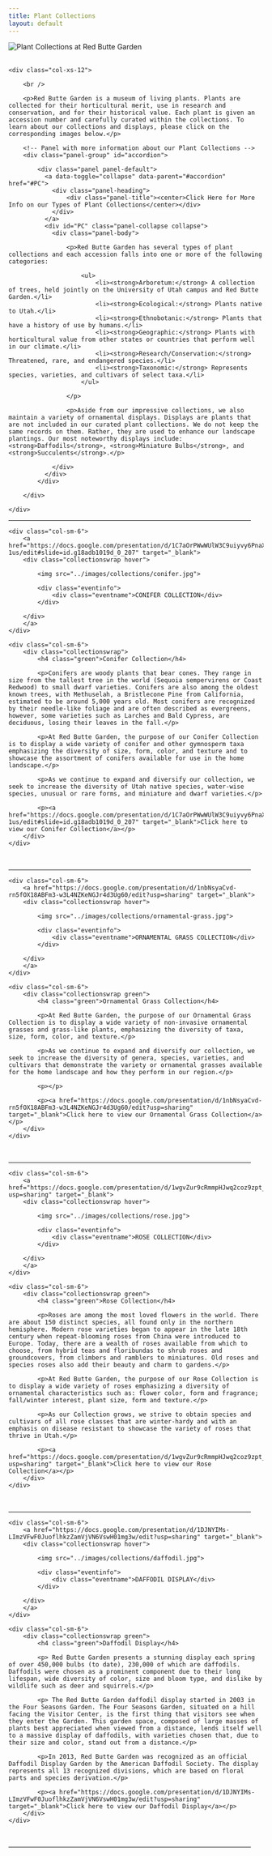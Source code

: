 ```yaml
---
title: Plant Collections
layout: default
---
```


<div class="row-fluid">
	<img src="/images/banners/plant-collections.jpg" class="responsive" alt="Plant Collections at Red Butte Garden" title="Plant Collections at Red Butte Garden" />
</div>

<br />

<div class="row-fluid">

	<div class="col-xs-12">
		
		<br />
		
		<p>Red Butte Garden is a museum of living plants. Plants are collected for their horticultural merit, use in research and conservation, and for their historical value. Each plant is given an accession number and carefully curated within the collections. To learn about our collections and displays, please click on the corresponding images below.</p>	
		
		<!-- Panel with more information about our Plant Collections -->
		<div class="panel-group" id="accordion">
	
		    <div class="panel panel-default">
		      <a data-toggle="collapse" data-parent="#accordion" href="#PC">
		      	<div class="panel-heading">
			        <div class="panel-title"><center>Click Here for More Info on our Types of Plant Collections</center></div>
				</div>
		      </a>
		      <div id="PC" class="panel-collapse collapse">
		        <div class="panel-body">
		        	
		        	<p>Red Butte Garden has several types of plant collections and each accession falls into one or more of the following categories:
			
						<ul>
							<li><strong>Arboretum:</strong> A collection of trees, held jointly on the University of Utah campus and Red Butte Garden.</li>
							<li><strong>Ecological:</strong> Plants native to Utah.</li>
							<li><strong>Ethnobotanic:</strong> Plants that have a history of use by humans.</li>
							<li><strong>Geographic:</strong> Plants with horticultural value from other states or countries that perform well in our climate.</li>
							<li><strong>Research/Conservation:</strong> Threatened, rare, and endangered species.</li>
							<li><strong>Taxonomic:</strong> Represents species, varieties, and cultivars of select taxa.</li>
						</ul>
					
		        	</p>
		        	
		        	<p>Aside from our impressive collections, we also maintain a variety of ornamental displays. Displays are plants that are not included in our curated plant collections. We do not keep the same records on them. Rather, they are used to enhance our landscape plantings. Our most noteworthy displays include: <strong>Daffodils</strong>, <strong>Miniature Bulbs</strong>, and <strong>Succulents</strong>.</p>
					
				</div>
		      </div>
		    </div>
		
		</div>

	</div>

</div>

<hr width="95%">

<div class="row-fluid">

	<div class="col-sm-6">
		<a href="https://docs.google.com/presentation/d/1C7aOrPWwWUlW3C9uiyvy6PnaX_PltyaC33btRvc-1us/edit#slide=id.g18adb1019d_0_207" target="_blank">
		<div class="collectionswrap hover">
		
			<img src="../images/collections/conifer.jpg">
			
			<div class="eventinfo">
				<div class="eventname">CONIFER COLLECTION</div>
			</div>
	
		</div>	
		</a>
	</div>
	
	<div class="col-sm-6">
		<div class="collectionswrap">
			<h4 class="green">Conifer Collection</h4>
			
			<p>Conifers are woody plants that bear cones. They range in size from the tallest tree in the world (Sequoia sempervirens or Coast Redwood) to small dwarf varieties. Conifers are also among the oldest known trees, with Methuselah, a Bristlecone Pine from California, estimated to be around 5,000 years old. Most conifers are recognized by their needle-like foliage and are often described as evergreens, however, some varieties such as Larches and Bald Cypress, are deciduous, losing their leaves in the fall.</p>
			
			<p>At Red Butte Garden, the purpose of our Conifer Collection is to display a wide variety of conifer and other gymnosperm taxa emphasizing the diversity of size, form, color, and texture and to showcase the assortment of conifers available for use in the home landscape.</p>
		
			<p>As we continue to expand and diversify our collection, we seek to increase the diversity of Utah native species, water-wise species, unusual or rare forms, and miniature and dwarf varieties.</p>
			
			<p><a href="https://docs.google.com/presentation/d/1C7aOrPWwWUlW3C9uiyvy6PnaX_PltyaC33btRvc-1us/edit#slide=id.g18adb1019d_0_207" target="_blank">Click here to view our Conifer Collection</a></p>
		</div>
	</div>
	
</div>
<br />
<hr width="95%">

<div class="row-fluid">

	<div class="col-sm-6">
		<a href="https://docs.google.com/presentation/d/1nbNsyaCvd-rn5fOX18ABFm3-w3L4NZKeNGJr4d3Ug60/edit?usp=sharing" target="_blank">
		<div class="collectionswrap hover">
		
			<img src="../images/collections/ornamental-grass.jpg">
			
			<div class="eventinfo">
				<div class="eventname">ORNAMENTAL GRASS COLLECTION</div>
			</div>
	
		</div>	
		</a>
	</div>
	
	<div class="col-sm-6">
		<div class="collectionswrap green">
			<h4 class="green">Ornamental Grass Collection</h4>
			
			<p>At Red Butte Garden, the purpose of our Ornamental Grass Collection is to display a wide variety of non-invasive ornamental grasses and grass-like plants, emphasizing the diversity of taxa, size, form, color, and texture.</p>
			
			<p>As we continue to expand and diversify our collection, we seek to increase the diversity of genera, species, varieties, and cultivars that demonstrate the variety or ornamental grasses available for the home landscape and how they perform in our region.</p>
		
			<p></p>
			
			<p><a href="https://docs.google.com/presentation/d/1nbNsyaCvd-rn5fOX18ABFm3-w3L4NZKeNGJr4d3Ug60/edit?usp=sharing" target="_blank">Click here to view our Ornamental Grass Collection</a></p>
		</div>
	</div>
	
</div>
<br />
<hr width="95%">

<div class="row-fluid">
	
	<div class="col-sm-6">
		<a href="https://docs.google.com/presentation/d/1wgvZur9cRmmpHJwq2coz9zpt_hhizahijKn9Z8io54c/edit?usp=sharing" target="_blank">
		<div class="collectionswrap hover">
		
			<img src="../images/collections/rose.jpg">
			
			<div class="eventinfo">
				<div class="eventname">ROSE COLLECTION</div>
			</div>
	
		</div>	
		</a>
	</div>
	
	<div class="col-sm-6">
		<div class="collectionswrap green">
			<h4 class="green">Rose Collection</h4>
			
			<p>Roses are among the most loved flowers in the world. There are about 150 distinct species, all found only in the northern hemisphere. Modern rose varieties began to appear in the late 18th century when repeat-blooming roses from China were introduced to Europe. Today, there are a wealth of roses available from which to choose, from hybrid teas and floribundas to shrub roses and groundcovers, from climbers and ramblers to miniatures. Old roses and species roses also add their beauty and charm to gardens.</p>
			
			<p>At Red Butte Garden, the purpose of our Rose Collection is to display a wide variety of roses emphasizing a diversity of ornamental characteristics such as: flower color, form and fragrance; fall/winter interest, plant size, form and texture.</p>
		
			<p>As our Collection grows, we strive to obtain species and cultivars of all rose classes that are winter-hardy and with an emphasis on disease resistant to showcase the variety of roses that thrive in Utah.</p>
			
			<p><a href="https://docs.google.com/presentation/d/1wgvZur9cRmmpHJwq2coz9zpt_hhizahijKn9Z8io54c/edit?usp=sharing" target="_blank">Click here to view our Rose Collection</a></p>
		</div>
	</div>
	
</div>
<br />
<hr width="95%">

<div class="row-fluid">
	
	<div class="col-sm-6">
		<a href="https://docs.google.com/presentation/d/1DJNYIMs-LImzVFwF0JuoflhkzZamVjVN6VswH01mg3w/edit?usp=sharing" target="_blank">
		<div class="collectionswrap hover">
		
			<img src="../images/collections/daffodil.jpg">
			
			<div class="eventinfo">
				<div class="eventname">DAFFODIL DISPLAY</div>
			</div>
	
		</div>
		</a>
	</div>
	
	<div class="col-sm-6">
		<div class="collectionswrap green">
			<h4 class="green">Daffodil Display</h4>
			
			<p> Red Butte Garden presents a stunning display each spring of over 450,000 bulbs (to date), 230,000 of which are daffodils. Daffodils were chosen as a prominent component due to their long lifespan, wide diversity of color, size and bloom type, and dislike by wildlife such as deer and squirrels.</p>
			
			<p> The Red Butte Garden daffodil display started in 2003 in the Four Seasons Garden. The Four Seasons Garden, situated on a hill facing the Visitor Center, is the first thing that visitors see when they enter the Garden. This garden space, composed of large masses of plants best appreciated when viewed from a distance, lends itself well to a massive display of daffodils, with varieties chosen that, due to their size and color, stand out from a distance.</p>
		
			<p>In 2013, Red Butte Garden was recognized as an official Daffodil Display Garden by the American Daffodil Society. The display represents all 13 recognized divisions, which are based on floral parts and species derivation.</p>
			
			<p><a href="https://docs.google.com/presentation/d/1DJNYIMs-LImzVFwF0JuoflhkzZamVjVN6VswH01mg3w/edit?usp=sharing" target="_blank">Click here to view our Daffodil Display</a></p>
		</div>
	</div>
	
</div>
<br />
<hr width="95%">

<!--
<div class="row-fluid">
	
	<div class="col-sm-6">
		<a href="https://docs.google.com/presentation/d/1zHR2eacGY99f6QLNMQNaL4Wpu_9IQ7CvCYFKUmt17PI/edit?usp=sharing" target="_blank">
		<div class="collectionswrap hover">
		
			<img src="../images/collections/penstemon.jpg">
			
			<div class="eventinfo">
				<div class="eventname">PENSTEMON COLLECTION</div>
			</div>
			
		</div>	
		</a>
	</div>
	
	<div class="col-sm-6">
		<div class="collectionswrap green">
			<h4 class="green">Penstemon Collection</h4>
			
			<p></p>
			
			<p></p>
		
			<p></p>
			
			<p><a href="https://docs.google.com/presentation/d/1zHR2eacGY99f6QLNMQNaL4Wpu_9IQ7CvCYFKUmt17PI/edit?usp=sharing" target="_blank">Click here to view our Penstemon Collection</a></p>
		</div>
	</div>
	
</div>
<br />
<hr width="95%">
-->

<!--
<div class="row-fluid">
	
	<div class="col-sm-6">
		<a href="https://docs.google.com/presentation/d/197Ks2R5feWlc5CncF-2CDt_iRKRkJok43SHC9oJG1w0/edit?usp=sharing" target="_blank">
		<div class="collectionswrap hover">
		
			<img src="../images/collections/ethnobotanical.jpg">
			
			<div class="eventinfo">
				<div class="eventname">ETHNOBOTANICAL COLLECTION</div>
			</div>
	
		</div>	
		</a>
	</div>
	
	<div class="col-sm-6">
		<div class="collectionswrap green">
			<h4 class="green">Ethnobotanical Collection</h4>
			
			<p></p>
			
			<p></p>
		
			<p></p>
			
			<p><a href="https://docs.google.com/presentation/d/197Ks2R5feWlc5CncF-2CDt_iRKRkJok43SHC9oJG1w0/edit?usp=sharing" target="_blank">Click here to view our Ethnobotanical Collection</a></p>
		</div>
	</div>
	
</div>
<br />
<hr width="95%">
-->

<!--
<div class="row-fluid">
	
	<div class="col-sm-6">
		<a href="https://docs.google.com/presentation/d/1bpB3uJ4UUpVDT4ks99ffd5pl6e-U3lCxlIdJEiKJb7I/edit?usp=sharing" target="_blank">
		<div class="collectionswrap hover">
		
			<img src="../images/collections/herb.jpg">
			
			<div class="eventinfo">
				<div class="eventname">HERB COLLECTION</div>
			</div>
	
		</div>	
		</a>
	</div>
	
	<div class="col-sm-6">
		<div class="collectionswrap green">
			<h4 class="green">Herb Collection</h4>
			
			<p></p>
			
			<p></p>
		
			<p></p>
			
			<p><a href="https://docs.google.com/presentation/d/1bpB3uJ4UUpVDT4ks99ffd5pl6e-U3lCxlIdJEiKJb7I/edit?usp=sharing" target="_blank">Click here to view our Herb Collection</a></p>
		</div>
	</div>
	
</div>
<br />
<hr width="95%">
-->

<!--
<div class="row-fluid">
	
	<div class="col-sm-6">
		<a href="https://docs.google.com/presentation/d/1kSl750BaOqDK0Kgm8knptayIK0KGZZ26d3oXLCJ6-Eg/edit?usp=sharing" target="_blank">
		<div class="collectionswrap hover">
		
			<img src="../images/collections/crabapple.jpg">
			
			<div class="eventinfo">
				<div class="eventname">CRABAPPLE COLLECTION</div>
			</div>
	
		</div>
		</a>
	</div>
	
	<div class="col-sm-6">
		<div class="collectionswrap green">
			<h4 class="green">Crabapple Collection</h4>
			
			<p></p>
			
			<p></p>
		
			<p></p>
			
			<p><a href="https://docs.google.com/presentation/d/1kSl750BaOqDK0Kgm8knptayIK0KGZZ26d3oXLCJ6-Eg/edit?usp=sharing" target="_blank">Click here to view our Crabapple Collection</a></p>
		</div>
	</div>
	
</div>
<br />
<hr width="95%">
-->

<!--
<div class="row-fluid">
	
	<div class="col-sm-6">
		<a href="https://docs.google.com/presentation/d/1jVw0RAhXhqcSHw-bV8LUYkX_q8AxIkOOADJIsrliOjg/edit?usp=sharing" target="_blank">
		<div class="collectionswrap hover">
		
			<img src="../images/collections/hybrid-oak.jpg">
			
			<div class="eventinfo">
				<div class="eventname">HYBRID OAK COLLECTION</div>
			</div>
	
		</div>
		</a>
	</div>
	
	<div class="col-sm-6">
		<div class="collectionswrap green">
			<h4 class="green">Hybrid Oak Collection</h4>
			
			<p></p>
			
			<p></p>
		
			<p></p>
			
			<p><a href="https://docs.google.com/presentation/d/1jVw0RAhXhqcSHw-bV8LUYkX_q8AxIkOOADJIsrliOjg/edit?usp=sharing" target="_blank">Click here to view our Hybrid Oak Collection</a></p>
		</div>
	</div>
	
</div>
<br />
<hr width="95%">
-->

<!--
<div class="row-fluid">
	
	<div class="col-sm-6">
		<a href="https://docs.google.com/presentation/d/1Woisy26YPfFcwM5PXnw7iBWNR0-nxx3QnjLVPARuqrY/edit?usp=sharing" target="_blank">
		<div class="collectionswrap hover">
		
			<img src="../images/collections/utah-native.jpg">
			
			<div class="eventinfo">
				<div class="eventname">UTAH NATIVE COLLECTION</div>
			</div>
	
		</div>
		</a>
	</div>
	
	<div class="col-sm-6">
		<div class="collectionswrap green">
			<h4 class="green">Utah Native Collection</h4>
			
			<p></p>
			
			<p></p>
		
			<p></p>
			
			<p><a href="https://docs.google.com/presentation/d/1Woisy26YPfFcwM5PXnw7iBWNR0-nxx3QnjLVPARuqrY/edit?usp=sharing" target="_blank">Click here to view our Utah Native Collection</a></p>
		</div>
	</div>
	
</div>
<br />
<hr width="95%">
-->

<!--
<div class="row-fluid">
	
	<div class="col-sm-6">
		<a href="https://docs.google.com/presentation/d/11uP7Zn8aGSb-OTkqd1uT7tSX0B6m3VB5Rt9Tk1gfBTs/edit?usp=sharing" target="_blank">
		<div class="collectionswrap hover">
		
			<img src="../images/collections/viburnum.jpg">
			
			<div class="eventinfo">
				<div class="eventname">VIBURNUM COLLECTION</div>
			</div>
	
		</div>	
		</a>
	</div>
	
	<div class="col-sm-6">
		<div class="collectionswrap green">
			<h4 class="green">Viburnum Collection</h4>
			
			<p></p>
			
			<p></p>
		
			<p></p>
			
			<p><a href="https://docs.google.com/presentation/d/11uP7Zn8aGSb-OTkqd1uT7tSX0B6m3VB5Rt9Tk1gfBTs/edit?usp=sharing" target="_blank">Click here to view our Viburnum Collection</a></p>
		</div>
	</div>
	
</div>
<br />
<hr width="95%">
-->

<!--
<div class="row-fluid">
	
	<div class="col-sm-6">
		<a href="https://docs.google.com/presentation/d/1hqDInvlvMb_TnHdGslA9-52wGiyiC1zMIFSzryn4ztM/edit?usp=sharing" target="_blank">
			<div class="collectionswrap hover">
		
			<img src="../images/collections/artemesia.jpg">
			
			<div class="eventinfo">
				<div class="eventname">ARTEMESIA COLLECTION</div>
			</div>
	
		</div>	
		</a>
	</div>
	
	<div class="col-sm-6">
		<div class="collectionswrap green">
			<h4 class="green">Artemesia Collection</h4>
			
			<p></p>
			
			<p></p>
		
			<p></p>
			
			<p><a href="https://docs.google.com/presentation/d/1hqDInvlvMb_TnHdGslA9-52wGiyiC1zMIFSzryn4ztM/edit?usp=sharing" target="_blank">Click here to view our Artemesia Collection</a></p>
		</div>
	</div>
	
</div>
<br />
<hr width="95%">
-->